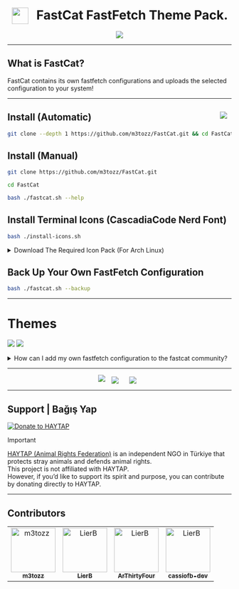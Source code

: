 # <img src="https://github.com/user-attachments/assets/5e50d491-f22a-46a5-b6ac-135751340da4" hspace="10" width="37"  align="left"/><p><center>FastCat FastFetch Theme Pack.</center>

<p align="center"><img src="https://github.com/user-attachments/assets/c14f32b5-c7b5-497c-9c1f-b596c7684b3d"></p>

--------------------------------------------------------------------------

What is FastCat?
 --
FastCat contains its own fastfetch configurations and uploads the selected configuration to your system!

--------------------------------------------------------------------------

<a href="https://www.instagram.com/textzuhree/"><img src="https://img.shields.io/badge/textzuhree-black?&logo=instagram&logoColor=purple" hspace="10"  align="right" /></a>Install (Automatic)
--
```bash
git clone --depth 1 https://github.com/m3tozz/FastCat.git && cd FastCat && bash ./fastcat.sh --shell
```

Install (Manual)
--
```bash
git clone https://github.com/m3tozz/FastCat.git 
```
```bash
cd FastCat
```
```bash
bash ./fastcat.sh --help
```

Install Terminal Icons (CascadiaCode Nerd Font)
--

```bash
bash ./install-icons.sh
```

<details>
<summary>Download The Required Icon Pack (For Arch Linux)</summary>
Use This Command: <code> git clone https://aur.archlinux.org/ttf-meslo-nerd-font-powerlevel10k.git && cd ttf-meslo-nerd-font-powerlevel10k && makepkg -si && cd .. </code>
</details>

Back Up Your Own FastFetch Configuration
--

```bash
bash ./fastcat.sh --backup
```

--------------------------------------------------------------------------

# Themes

<a href="https://m3tozz.github.io/FastCat-Themes/"><img src="https://img.shields.io/badge/preview_fastcat's_themes-000000.svg?&style=for-the-badge"></a>
<a href="https://github.com/m3tozz/fastcat-community-themes/blob/main/PREVIEW-THEMES.md"><img src="https://img.shields.io/badge/preview_fastcat's_community_themes-000000.svg?&style=for-the-badge"></a>

<details>
<summary>How can I add my own fastfetch configuration to the fastcat community?</summary>
 Fork <a href="https://github.com/m3tozz/fastcat-community-themes">this repo</a>, add your theme, and submit a pull request.
</details>

--------------------------------------------------------------------------

<p align="center"><img src="https://github.com/user-attachments/assets/aa96371a-8c47-4ce8-9c89-2e482e726bf0">
<a href="https://discord.com/invite/sQwYCZer95"><img src="https://img.shields.io/badge/Join The Community Discord Server-black?&logo=discord" hspace="10"  align="center" /></a>
<a href="https://matrix.to/#/#neocat-channels:matrix.org"><img src="https://img.shields.io/badge/Join The Community Matrix Server-black?&logo=matrix" hspace="10"  align="center" /></a></p>
 
--------------------------------------------------------------------------

Support | Bağış Yap
--
[![Donate to HAYTAP](https://img.shields.io/badge/🐾_Donate-HAYTAP❤️-red?style=for-the-badge)](https://fonzip.com/haytap/bagis)

> [!IMPORTANT]  
> [HAYTAP (Animal Rights Federation)](https://www.haytap.org) is an independent NGO in Türkiye that protects stray animals and defends animal rights.  
> This project is not affiliated with HAYTAP.  
> However, if you’d like to support its spirit and purpose, you can contribute by donating directly to HAYTAP.

--------------------------------------------------------------------------

Contributors
--

<table> <tr> 
<td align="center"> <a href="https://github.com/m3tozz"> <img src="https://avatars.githubusercontent.com/u/79897762?v=4" width="100;" alt="m3tozz"/> <br /> <sub><b>m3tozz</b></sub> </a> </td> 
<td align="center"> <a href="https://github.com/LierB"> <img src="https://avatars.githubusercontent.com/u/104396477?v=4" width="100;" alt="LierB"/> <br /> <sub><b>LierB</b></sub> </a> </td>
<td align="center"> <a href="https://github.com/ArThirtyFour"> <img src="https://avatars.githubusercontent.com/u/149522975?v=4" width="100;" alt="LierB"/> <br /> <sub><b>ArThirtyFour</b></sub> </a> </td>
<td align="center"> <a href="https://github.com/cassiofb-dev"> <img src="https://avatars.githubusercontent.com/u/61878987?v=4" width="100;" alt="LierB"/> <br /> <sub><b>cassiofb-dev</b></sub> </a> </td>
</tr></table>
